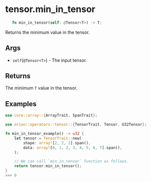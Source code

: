 # tensor.min_in_tensor

```rust 
   fn min_in_tensor(self: @Tensor<T>) -> T;
```

Returns the minimum value in the tensor.

## Args

* `self`(`@Tensor<T>`) - The input tensor.

## Returns

The minimum `T` value in the tensor.

## Examples

```rust
use core::array::{ArrayTrait, SpanTrait};

use orion::operators::tensor::{TensorTrait, Tensor, U32Tensor};

fn min_in_tensor_example() -> u32 {
    let tensor = TensorTrait::new(
        shape: array![2, 2, 2].span(),
        data: array![0, 1, 2, 3, 4, 5, 6, 7].span(),
    );

    // We can call `min_in_tensor` function as follows.
    return tensor.min_in_tensor();
}
>>> 0
```
